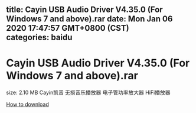
title: Cayin USB Audio Driver V4.35.0 (For Windows 7 and above).rar
date: Mon Jan 06 2020 17:47:57 GMT+0800 (CST)    
categories: baidu
---

# Cayin USB Audio Driver V4.35.0 (For Windows 7 and above).rar
size: 2.10 MB
 Cayin凯音 无损音乐播放器 电子管功率放大器 HiFi播放器
 

[How to download](https://bpcam.bemobtrk.com/go/2ceec3aa-1ca2-46d6-b9ff-aaa5c184517c?jno=1876)